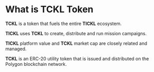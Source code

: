 # What is TCKL Token

**TCKL** is a token that fuels the entire **TICKL** ecosystem.&#x20;

**TICKL** uses **TCKL** to create, distribute and run mission campaigns.&#x20;

**TICKL** platform value and **TCKL** market cap are closely related and managed.&#x20;

**TCKL** is an ERC-20 utility token that is issued and distributed on the Polygon blockchain network.









